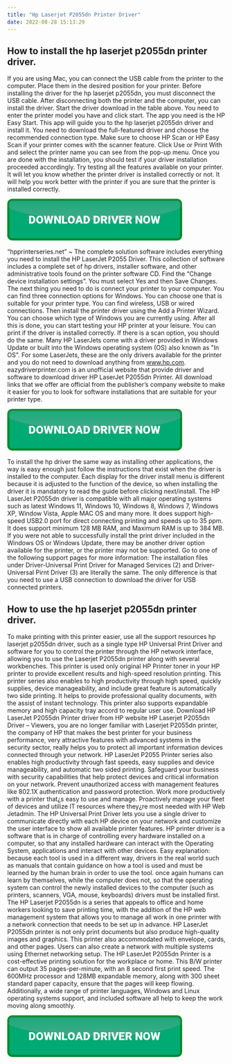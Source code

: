 ```yaml
---
title: "Hp Laserjet P2055dn Printer Driver"
date: 2022-08-28 15:13:29
---
```


## How to install the hp laserjet p2055dn printer driver.

If you are using Mac, you can connect the USB cable from the printer to the computer. Place them in the desired position for your printer. Before installing the driver for the hp laserjet p2055dn, you must disconnect the USB cable. After disconnecting both the printer and the computer, you can install the driver. Start the driver download in the table above. You need to enter the printer model you have and click start. The app you need is the HP Easy Start. This app will guide you to the hp laserjet p2055dn driver and install it. You need to download the full-featured driver and choose the recommended connection type. Make sure to choose HP Scan or HP Easy Scan if your printer comes with the scanner feature. Click Use or Print With and select the printer name you can see from the pop-up menu. Once you are done with the installation, you should test if your driver installation proceeded accordingly. Try testing all the features available on your printer. It will let you know whether the printer driver is installed correctly or not. It will help you work better with the printer if you are sure that the printer is installed correctly.

[![button](https://github.com/driverbay/driverbay.github.io/blob/main/dlbutton.png?raw=true)](https://printerpatch.com/download-printer-driver)


“hpprinterseries.net” ~ The complete solution software includes everything you need to install the HP LaserJet P2055 Driver. This collection of software includes a complete set of hp drivers, installer software, and other administrative tools found on the printer software CD.
Find the “Change device installation settings”. You must select Yes and then Save Changes. The next thing you need to do is connect your printer to your computer. You can find three connection options for Windows. You can choose one that is suitable for your printer type. You can find wireless, USB or wired connections. Then install the printer driver using the Add a Printer Wizard. You can choose which type of Windows you are currently using. After all this is done, you can start testing your HP printer at your leisure. You can print if the driver is installed correctly. If there is a scan option, you should do the same.
Many HP LaserJets come with a driver provided in Windows Update or built into the Windows operating system (OS) also known as "In OS". For some LaserJets, these are the only drivers available for the printer and you do not need to download anything from www.hp.com.
eazydriverprinter.com is an unofficial website that provide driver and software to download driver HP LaserJet P2055dn Printer. All download links that we offer are official from the publisher’s company website to make it easier for you to look for software installations that are suitable for your printer type.

[![button](https://github.com/driverbay/driverbay.github.io/blob/main/dlbutton.png?raw=true)](https://printerpatch.com/download-printer-driver)


To install the hp driver the same way as installing other applications, the way is easy enough just follow the instructions that exist when the driver is installed to the computer. Each display for the driver install menu is different because it is adjusted to the function of the device, so when installing the driver it is mandatory to read the guide before clicking next/install.
The HP LaserJet P2055dn driver is compatible with all major operating systems such as latest Windows 11, Windows 10, Windows 8, Windows 7, Windows XP, Window Vista, Apple MAC OS and many more. It does support high-speed USB2.0 port for direct connecting printing and speeds up to 35 ppm. It does support minimum 128 MB RAM, and Maximum RAM is up to 384 MB.
If you were not able to successfully install the print driver included in the Windows OS or Windows Update, there may be another driver option available for the printer, or the printer may not be supported. Go to one of the following support pages for more information:
The installation files under Driver-Universal Print Driver for Managed Services (2) and Driver-Universal Pirnt Driver (3) are literally the same. The only difference is that you need to use a USB connection to download the driver for USB connected printers.

## How to use the hp laserjet p2055dn printer driver.

To make printing with this printer easier, use all the support resources hp laserjet p2055dn driver, such as a single type HP Universal Print Driver and software for you to control the printer through the HP network interface, allowing you to use the Laserjet P2055dn printer along with several workbenches.
This printer is used only original HP Printer toner in your HP printer to provide excellent results and high-speed resolution printing. This printer series also enables to high productivity through high speed, quickly supplies, device manageability, and include great feature is automatically two side printing. It helps to provide professional quality documents, with the assist of instant technology. This printer also supports expandable memory and high capacity tray accord to regular user use. Download HP LaserJet P2055dn Printer driver from HP website
HP Laserjet P2055dn Driver – Viewers, you are no longer familiar with Laserjet P2055dn printer, the company of HP that makes the best printer for your business performance, very attractive features with advanced systems in the security sector, really helps you to protect all important information devices connected through your network.
HP LaserJet P2055 Printer series also enables high productivity through fast speeds, easy supplies and device manageability, and automatic two sided printing. Safeguard your business with security capabilities that help protect devices and critical information on your network. Prevent unauthorized access with management features like 802.1X authentication and password protection. Work more productively with a printer that¿s easy to use and manage. Proactively manage your fleet of devices and utilize IT resources where they¿re most needed with HP Web Jetadmin. The HP Universal Print Driver lets you use a single driver to communicate directly with each HP device on your network and customize the user interface to show all available printer features.
HP printer driver is a software that is in charge of controlling every hardware installed on a computer, so that any installed hardware can interact with the Operating System, applications and interact with other devices. Easy explanation: because each tool is used in a different way, drivers in the real world such as manuals that contain guidance on how a tool is used and must be learned by the human brain in order to use the tool. once again humans can learn by themselves, while the computer does not, so that the operating system can control the newly installed devices to the computer (such as printers, scanners, VGA, mouse, keyboards) drivers must be installed first.
The HP Laserjet P2055dn is a series that appeals to office and home workers looking to save printing time, with the addition of the HP web management system that allows you to manage all work in one printer with a network connection that needs to be set up in advance.
HP LaserJet P2055dn printer is not only print documents but also produce high-quality images and graphics. This printer also accommodated with envelope, cards, and other pages. Users can also create a network with multiple systems using Ethernet networking setup.
The HP LaserJet P2055dn Printer is a cost-effective printing solution for the workplace or home. This B/W printer can output 35 pages-per-minute, with an 8 second first print speed. The 600MHz processor and 128MB expandable memory, along with 300 sheet standard paper capacity, ensure that the pages will keep flowing. Additionally, a wide range of printer languages, Windows and Linux operating systems support, and included software all help to keep the work moving along smoothly.


[![button](https://github.com/driverbay/driverbay.github.io/blob/main/dlbutton.png?raw=true)](https://printerpatch.com/download-printer-driver)